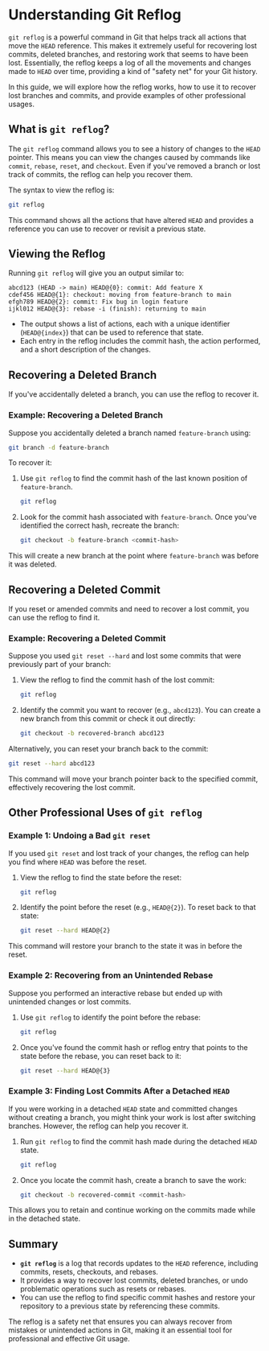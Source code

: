 # Understanding Git Reflog

`git reflog` is a powerful command in Git that helps track all actions that move the `HEAD` reference. This makes it extremely useful for recovering lost commits, deleted branches, and restoring work that seems to have been lost. Essentially, the reflog keeps a log of all the movements and changes made to `HEAD` over time, providing a kind of "safety net" for your Git history.

In this guide, we will explore how the reflog works, how to use it to recover lost branches and commits, and provide examples of other professional usages.

## What is `git reflog`?

The `git reflog` command allows you to see a history of changes to the `HEAD` pointer. This means you can view the changes caused by commands like `commit`, `rebase`, `reset`, and `checkout`. Even if you've removed a branch or lost track of commits, the reflog can help you recover them.

The syntax to view the reflog is:

```bash
git reflog
```

This command shows all the actions that have altered `HEAD` and provides a reference you can use to recover or revisit a previous state.

## Viewing the Reflog

Running `git reflog` will give you an output similar to:

```
abcd123 (HEAD -> main) HEAD@{0}: commit: Add feature X
cdef456 HEAD@{1}: checkout: moving from feature-branch to main
efgh789 HEAD@{2}: commit: Fix bug in login feature
ijkl012 HEAD@{3}: rebase -i (finish): returning to main
```

- The output shows a list of actions, each with a unique identifier (`HEAD@{index}`) that can be used to reference that state.
- Each entry in the reflog includes the commit hash, the action performed, and a short description of the changes.

## Recovering a Deleted Branch

If you've accidentally deleted a branch, you can use the reflog to recover it.

### Example: Recovering a Deleted Branch

Suppose you accidentally deleted a branch named `feature-branch` using:

```bash
git branch -d feature-branch
```

To recover it:

1. Use `git reflog` to find the commit hash of the last known position of `feature-branch`.
   ```bash
   git reflog
   ```

2. Look for the commit hash associated with `feature-branch`. Once you've identified the correct hash, recreate the branch:
   ```bash
   git checkout -b feature-branch <commit-hash>
   ```

This will create a new branch at the point where `feature-branch` was before it was deleted.

## Recovering a Deleted Commit

If you reset or amended commits and need to recover a lost commit, you can use the reflog to find it.

### Example: Recovering a Deleted Commit

Suppose you used `git reset --hard` and lost some commits that were previously part of your branch:

1. View the reflog to find the commit hash of the lost commit:
   ```bash
   git reflog
   ```

2. Identify the commit you want to recover (e.g., `abcd123`). You can create a new branch from this commit or check it out directly:
   ```bash
   git checkout -b recovered-branch abcd123
   ```

Alternatively, you can reset your branch back to the commit:

```bash
git reset --hard abcd123
```

This command will move your branch pointer back to the specified commit, effectively recovering the lost commit.

## Other Professional Uses of `git reflog`

### Example 1: Undoing a Bad `git reset`

If you used `git reset` and lost track of your changes, the reflog can help you find where `HEAD` was before the reset.

1. View the reflog to find the state before the reset:
   ```bash
   git reflog
   ```

2. Identify the point before the reset (e.g., `HEAD@{2}`). To reset back to that state:
   ```bash
   git reset --hard HEAD@{2}
   ```

This command will restore your branch to the state it was in before the reset.

### Example 2: Recovering from an Unintended Rebase

Suppose you performed an interactive rebase but ended up with unintended changes or lost commits.

1. Use `git reflog` to identify the point before the rebase:
   ```bash
   git reflog
   ```

2. Once you've found the commit hash or reflog entry that points to the state before the rebase, you can reset back to it:
   ```bash
   git reset --hard HEAD@{3}
   ```

### Example 3: Finding Lost Commits After a Detached `HEAD`

If you were working in a detached `HEAD` state and committed changes without creating a branch, you might think your work is lost after switching branches. However, the reflog can help you recover it.

1. Run `git reflog` to find the commit hash made during the detached `HEAD` state.
   ```bash
   git reflog
   ```

2. Once you locate the commit hash, create a branch to save the work:
   ```bash
   git checkout -b recovered-commit <commit-hash>
   ```

This allows you to retain and continue working on the commits made while in the detached state.

## Summary

- **`git reflog`** is a log that records updates to the `HEAD` reference, including commits, resets, checkouts, and rebases.
- It provides a way to recover lost commits, deleted branches, or undo problematic operations such as resets or rebases.
- You can use the reflog to find specific commit hashes and restore your repository to a previous state by referencing these commits.

The reflog is a safety net that ensures you can always recover from mistakes or unintended actions in Git, making it an essential tool for professional and effective Git usage.
